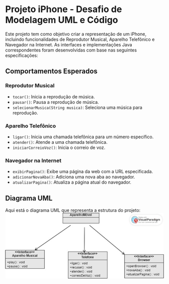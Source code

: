 # Projeto iPhone - Desafio de Modelagem UML e Código

Este projeto tem como objetivo criar a representação de um iPhone, incluindo funcionalidades de Reprodutor Musical, Aparelho Telefônico e Navegador na Internet. As interfaces e implementações Java correspondentes foram desenvolvidas com base nas seguintes especificações:

## Comportamentos Esperados

### Reprodutor Musical

- `tocar()`: Inicia a reprodução de música.
- `pausar()`: Pausa a reprodução de música.
- `selecionarMusica(String musica)`: Seleciona uma música para reprodução.

### Aparelho Telefônico

- `ligar()`: Inicia uma chamada telefônica para um número específico.
- `atender()`: Atende a uma chamada telefônica.
- `iniciarCorreioVoz()`: Inicia o correio de voz.

### Navegador na Internet

- `exibirPagina()`: Exibe uma página da web com a URL especificada.
- `adicionarNovaAba()`: Adiciona uma nova aba ao navegador.
- `atualizarPagina()`: Atualiza a página atual do navegador.

## Diagrama UML

Aqui está o diagrama UML que representa a estrutura do projeto:
![Diagrama UML](src/diagrama/diagrama.jpg)